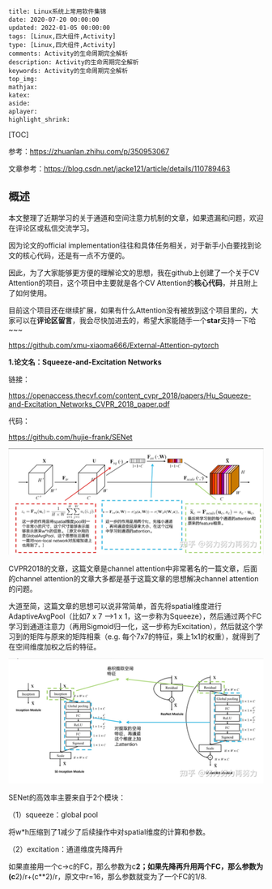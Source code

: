```
title: Linux系统上常用软件集锦
date: 2020-07-20 00:00:00
updated: 2022-01-05 00:00:00
tags: [Linux,四大组件,Activity]
type: [Linux,四大组件,Activity]
comments: Activity的生命周期完全解析
description: Activity的生命周期完全解析
keywords: Activity的生命周期完全解析
top_img:
mathjax:
katex:
aside:
aplayer:
highlight_shrink:
```

[TOC]

参考：https://zhuanlan.zhihu.com/p/350953067

文章参考：https://blog.csdn.net/jacke121/article/details/110789463

## 概述

本文整理了近期学习的关于通道和空间注意力机制的文章，如果遗漏和问题，欢迎在评论区或私信交流学习。

因为论文的official implementation往往和具体任务相关，对于新手小白要找到论文的核心代码，还是有一点不方便的。

因此，为了大家能够更方便的理解论文的思想，我在github上创建了一个关于CV Attention的项目，这个项目中主要就是各个CV Attention的**核心代码**，并且附上了如何使用。

目前这个项目还在继续扩展，如果有什么Attention没有被放到这个项目里的，大家可以在**评论区留言**，我会尽快加进去的，希望大家能随手一个**star**支持一下哈~~~

https://github.com/xmu-xiaoma666/External-Attention-pytorch



**1.论文名：Squeeze-and-Excitation Networks**

链接：

https://openaccess.thecvf.com/content_cvpr_2018/papers/Hu_Squeeze-and-Excitation_Networks_CVPR_2018_paper.pdf

代码：

https://github.com/hujie-frank/SENet



![image-20220407135924083](images/image-20220407135924083.png)



CVPR2018的文章，这篇文章是channel attention中非常著名的一篇文章，后面的channel attention的文章大多都是基于这篇文章的思想解决channel attention的问题。

大道至简，这篇文章的思想可以说非常简单，首先将spatial维度进行AdaptiveAvgPool（比如7 x 7 -->1 x 1，这一步称为Squeeze），然后通过两个FC学习到通道注意力（再用Sigmoid归一化，这一步称为Excitation），然后就这个学习到的矩阵与原来的矩阵相乘（e.g. 每个7x7的特征，乘上1x1的权重），就得到了在空间维度加权之后的特征。

![image-20220407140126200](images/image-20220407140126200.png)

SENet的高效率主要来自于2个模块：

（1）squeeze：global pool

将w*h压缩到了1减少了后续操作中对spatial维度的计算和参数。

（2）excitation：通道维度先降再升

如果直接用一个c->c的FC，那么参数为c**2；如果先降再升用两个FC，那么参数为(c**2)/r+(c**2)/r，原文中r=16，那么参数就变为了一个FC的1/8.













